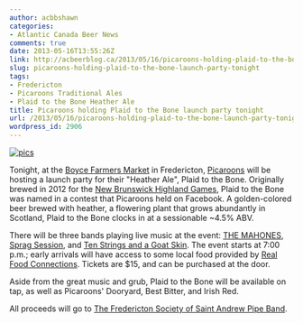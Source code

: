 ```yaml
---
author: acbbshawn
categories:
- Atlantic Canada Beer News
comments: true
date: 2013-05-16T13:55:26Z
link: http://acbeerblog.ca/2013/05/16/picaroons-holding-plaid-to-the-bone-launch-party-tonight/
slug: picaroons-holding-plaid-to-the-bone-launch-party-tonight
tags:
- Fredericton
- Picaroons Traditional Ales
- Plaid to the Bone Heather Ale
title: Picaroons holding Plaid to the Bone launch party tonight
url: /2013/05/16/picaroons-holding-plaid-to-the-bone-launch-party-tonight/
wordpress_id: 2906
---
```


[![pics](http://acbeerblog.ca/wp-content/uploads/2013/05/pics1.jpg?w=300)](http://acbeerblog.ca/wp-content/uploads/2013/05/pics1.jpg)

Tonight, at the [Boyce Farmers Market](http://frederictonfarmersmarket.ca/) in Fredericton, [Pica](https://www.facebook.com/picaroons)[roons](https://www.facebook.com/picaroons) will be hosting a launch party for their "Heather Ale", Plaid to the Bone. Originally brewed in 2012 for the [New Brunswick Highland Games](http://www.highlandgames.ca/hg/news.html), Plaid to the Bone was named in a contest that Picaroons held on Facebook. A golden-colored beer brewed with heather, a flowering plant that grows abundantly in Scotland, Plaid to the Bone clocks in at a sessionable ~4.5% ABV.

There will be three bands playing live music at the event: [THE MAHONES](http://www.themahones.ca/home.php), [Sprag Session](http://spragsession.com/), and [Ten Strings and a Goat Skin](http://www.tenstringsandagoatskin.com/). The event starts at 7:00 p.m.; early arrivals will have access to some local food provided by [Real Food Connections](http://realfoodsfredericton.ca/). Tickets are $15, and can be purchased at the door.

Aside from the great music and grub, Plaid to the Bone will be available on tap, as well as Picaroons' Dooryard, Best Bitter, and Irish Red.

All proceeds will go to [The Fredericton Society of Saint Andrew Pipe Band](https://www.facebook.com/FSSAPB).
